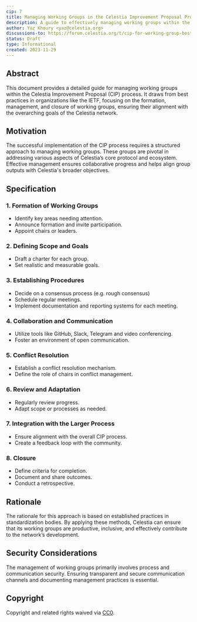 ```yaml
---
cip: 7
title: Managing Working Groups in the Celestia Improvement Proposal Process
description: A guide to effectively managing working groups within the Celestia Improvement Proposal process.
author: Yaz Khoury <yaz@celestia.org>
discussions-to: https://forum.celestia.org/t/cip-for-working-group-best-practices/1343
status: Draft
type: Informational
created: 2023-11-29
---
```


## Abstract

This document provides a detailed guide for managing working groups within the Celestia Improvement Proposal (CIP) process. It draws from best practices in organizations like the IETF, focusing on the formation, management, and closure of working groups, ensuring their alignment with the overarching goals of the Celestia network.

## Motivation

The successful implementation of the CIP process requires a structured approach to managing working groups. These groups are pivotal in addressing various aspects of Celestia’s core protocol and ecosystem. Effective management ensures collaborative progress and helps align group outputs with Celestia's broader objectives.

## Specification

### 1. Formation of Working Groups
   - Identify key areas needing attention.
   - Announce formation and invite participation.
   - Appoint chairs or leaders.

### 2. Defining Scope and Goals
   - Draft a charter for each group.
   - Set realistic and measurable goals.

### 3. Establishing Procedures
   - Decide on a consensus process (e.g. rough consensus)
   - Schedule regular meetings.
   - Implement documentation and reporting systems for each meeting.

### 4. Collaboration and Communication
   - Utilize tools like GitHub, Slack, Telegram and video conferencing.
   - Foster an environment of open communication.

### 5. Conflict Resolution
   - Establish a conflict resolution mechanism.
   - Define the role of chairs in conflict management.

### 6. Review and Adaptation
   - Regularly review progress.
   - Adapt scope or processes as needed.

### 7. Integration with the Larger Process
   - Ensure alignment with the overall CIP process.
   - Create a feedback loop with the community.

### 8. Closure
   - Define criteria for completion.
   - Document and share outcomes.
   - Conduct a retrospective.

## Rationale

The rationale for this approach is based on established practices in standardization bodies. By applying these methods, Celestia can ensure that its working groups are productive, inclusive, and effectively contribute to the network’s development.

## Security Considerations

The management of working groups primarily involves process and communication security. Ensuring transparent and secure communication channels and documenting management practices is essential.

## Copyright

Copyright and related rights waived via [CC0](https://github.com/celestiaorg/CIPs/blob/main/LICENSE).
